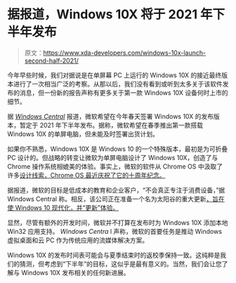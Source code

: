 # 据报道，Windows 10X 将于 2021 年下半年发布

> 原文：<https://www.xda-developers.com/windows-10x-launch-second-half-2021/>

今年早些时候，我们对据说是在单屏幕 PC 上运行的 Windows 10X 的接近最终版本进行了一次相当广泛的考察。从那以后，我们没有看到或听到太多关于该软件发布的消息，但一份新的报告声称有更多关于第一款 Windows 10X 设备何时上市的细节。

据 [*Windows Central*](https://www.windowscentral.com/microsoft-eyes-windows-10x-launch-later-year) 报道，微软希望在今年春天签署 Windows 10X 的发布版本，暂定于 2021 年下半年发布。据称，微软希望在春季推出第一款搭载 Windows 10X 的单屏电脑，但未能及时签署出货计划。

如果你不熟悉，Windows 10X 是 Windows 10 的一个特殊版本，最初是为可折叠 PC 设计的。但战略的转变让微软为单屏电脑设计了 Windows 10X，创造了与 Chrome 操作系统相媲美的体验。事实上，微软的软件从 Chrome OS 中汲取了许多[设计线索，Chrome OS 最近庆祝了它的十周年纪念。](https://www.xda-developers.com/microsoft-windows-10x-hands-on-details/)

据报道，微软的目标是低成本的教育和企业客户，“不会真正专注于消费设备，”据 Windows Central 称。相反，该公司正在准备一个名为太阳谷的重大更新[，旨在使 Windows 10 现代化，并“更新”体验。](https://www.xda-developers.com/microsoft-big-ui-overhaul-windows-10-2021/)

显然，尽管有额外的开发时间，微软并不打算在发布时为 Windows 10X 添加本地 Win32 应用支持。 *Windows Centra* l 声称，微软的首要任务是推动 Windows 虚拟桌面和云 PC 作为传统应用的流媒体解决方案。

Windows 10X 的发布时间表可能会与夏季结束时的返校季保持一致。这纯粹是我们的猜测，但考虑到“下半年”的目标，这似乎是最有意义的。当然，我们会让您了解与 Windows 10X 发布相关的任何新进展。